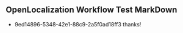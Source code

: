 ## OpenLocalization Workflow Test MarkDown
* 9ed14896-5348-42e1-88c9-2a5f0ad18ff3 
thanks!<!--HONumber=Feb16_HO5-->

